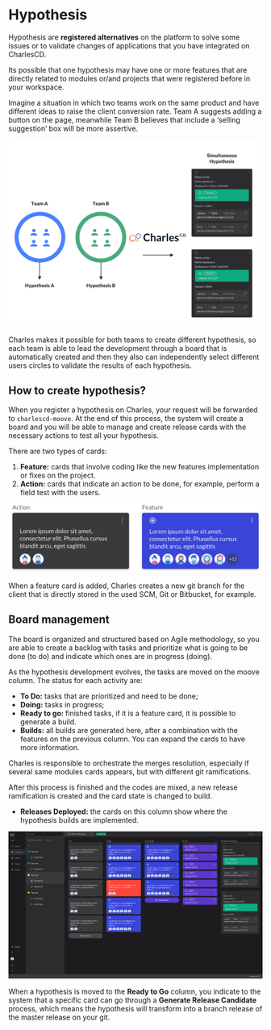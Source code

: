 # Hypothesis

Hypothesis are **registered alternatives** on the platform to solve some issues or to validate changes of applications that you have integrated on CharlesCD.

Its possible that one hypothesis may have one or more features that are directly related to modules or/and projects that were registered before in your workspace.

Imagine a situation in which two teams work on the same product and have different ideas to raise the client conversion rate. Team A suggests adding a button on the page, meanwhile Team B believes that include a ‘selling suggestion’ box will be more assertive.

![](../.gitbook/assets/hypothesis%20%281%29.png)

Charles makes it possible for both teams to create different hypothesis, so each team is able to lead the development through a board that is automatically created and then they also can independently select different users circles to validate the results of each hypothesis.

## How to create hypothesis?

When you register a hypothesis on Charles, your request will be forwarded to `charlescd-moove`. At the end of this process, the system will create a board and you will be able to manage and create release cards with the necessary actions to test all your hypothesis.

There are two types of cards:

1. **Feature:** cards that involve coding like the new features implementation or fixes on the project. 
2. **Action:** cards that indicate an action to be done, for example, perform a field test with the users. 

![](../.gitbook/assets/ref-hipoteses2%20%282%29.png)

When a feature card is added, Charles creates a new git branch for the client that is directly stored in the used SCM, Git or Bitbucket, for example.

## Board management

The board is organized and structured based on Agile methodology, so you are able to create a backlog with tasks and prioritize what is going to be done \(to do\) and indicate which ones are in progress \(doing\).

As the hypothesis development evolves, the tasks are moved on the moove column. The status for each activity are:

* **To Do:** tasks that are prioritized and need to be done;
* **Doing:** tasks in progress;
* **Ready to go:** finished tasks, if it is a feature card, it is possible to generate a build.
* **Builds:** all builds are generated here, after a combination with the features on the previous column. You can expand the cards to have more information. 

Charles is responsible to orchestrate the merges resolution, especially if several same modules cards appears, but with different git ramifications.

After this process is finished and the codes are mixed, a new release ramification is created and the card state is changed to build.

* **Releases Deployed:** the cards on this column show where the hypothesis builds are implemented.

![](../.gitbook/assets/ref-hipoteses%20%281%29%20%281%29.png)

When a hypothesis is moved to the **Ready to Go** column, you indicate to the system that a specific card can go through a **Generate Release Candidate** process, which means the hypothesis will transform into a branch release of the master release on your git.

